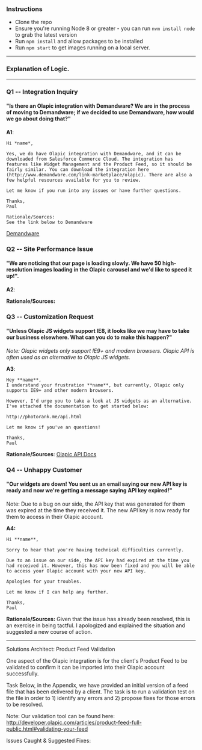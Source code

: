 
### Instructions ###
- Clone the repo
- Ensure you're running Node 8 or greater - you can run `nvm install node` to grab the latest version
- Run `npm install` and allow packages to be installed
- Run `npm start` to get images running on a local server.

---------------------------------------------------
### Explanation of Logic. ###




---------------------------------------------------
### Q1 -- Integration Inquiry ###

#### "Is there an Olapic integration with Demandware? We are in the process of moving to Demandware; if we decided to use Demandware, how would we go about doing that?" ####

**A1**:
```
Hi *name*,

Yes, we do have Olapic integration with Demandware, and it can be downloaded from Salesforce Commerce Cloud. The integration has features like Widget Management and the Product Feed, so it should be fairly similar. You can download the integration here (http://www.demandware.com/link-marketplace/olapic). There are also a few helpful resources available for you to review.

Let me know if you run into any issues or have further questions.

Thanks,
Paul

Rationale/Sources:
See the link below to Demandware
```

[Demandware](http://www.demandware.com/link-marketplace/olapic)


### Q2 -- Site Performance Issue ###
#### "We are noticing that our page is loading slowly. We have 50 high-resolution images loading in the Olapic carousel and we'd like to speed it up!". ####

**A2**:




**Rationale/Sources:**

### Q3 -- Customization Request ###
#### "Unless Olapic JS widgets support IE8, it looks like we may have to take our business elsewhere. What can you do to make this happen?" ####

*Note: Olapic widgets only support IE9+ and modern browsers. Olapic API is often used as an alternative to Olapic JS widgets.*

**A3**:

```
Hey **name**,
I understand your frustration **name**, but currently, Olapic only supports IE9+ and other modern browsers. 

However, I'd urge you to take a look at JS widgets as an alternative. I've attached the documentation to get started below:

http://photorank.me/api.html

Let me know if you've an questions!

Thanks,
Paul
```
**Rationale/Sources**:
[Olapic API Docs](http://photorank.me/api.html)


### Q4 -- Unhappy Customer ####

#### "Our widgets are down! You sent us an email saying our new API key is ready and now we're getting a message saying API key expired!" ####

Note: Due to a bug on our side, the API key that was generated for them was expired at the time they received it. The new API key is now ready
for them to access in their Olapic account.


**A4:**
```
Hi **name**,

Sorry to hear that you're having technical difficulties currently.

Due to an issue on our side, the API key had expired at the time you had received it. However, this has now been fixed and you will be able to access your Olapic account with your new API key.

Apologies for your troubles.

Let me know if I can help any further.

Thanks,
Paul

```

**Rationale/Sources:**
Given that the issue has already been resolved, this is an exercise in being tactful. I apologized and explained the situation and suggested a new course of action. 

------------------------------------------------------------------------------------------------------------------------

Solutions Architect: Product Feed Validation

One aspect of the Olapic integration is for the client's Product Feed to be validated to confirm it can be imported into their Olapic account
successfully.

Task
Below, in the Appendix, we have provided an initial version of a feed file that has been delivered by a client. The task is to run a validation test on
the file in order to 1) identify any errors and 2) propose fixes for those errors to be resolved.

Note:
Our validation tool can be found here: http://developer.olapic.com/articles/product-feed-full-public.html#validating-your-feed


Issues Caught & Suggested Fixes:

